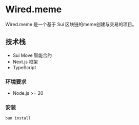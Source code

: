 # Wired.meme

Wired.meme 是一个基于 Sui 区块链的meme创建与交易的项目。

## 技术栈

- Sui Move 智能合约
- Next.js 框架
- TypeScript

### 环境要求
- Node.js >= 20

### 安装

```bash
bun install
```
